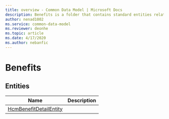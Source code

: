 ```yaml
---
title: overview - Common Data Model | Microsoft Docs
description: Benefits is a folder that contains standard entities related to the Common Data Model.
author: nenad1002
ms.service: common-data-model
ms.reviewer: deonhe
ms.topic: article
ms.date: 4/17/2020
ms.author: nebanfic
---
```


# Benefits


## Entities

|Name|Description|
|---|---|
|[HcmBenefitDetailEntity](HcmBenefitDetailEntity.md)||
